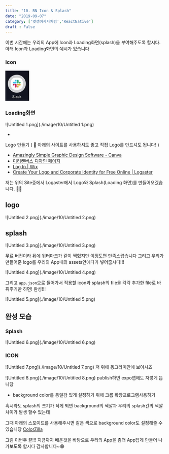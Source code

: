 ```yaml
---
title: "10. RN Icon & Splash"
date: "2019-09-07"
category: ['멋쟁이사자처럼','ReactNative']
draft : False
---
```


이번 시간에는 우리의 App에 Icon과 Loading화면(splash)을 부여해주도록 합시다. 아래 Icon과 Loading화면의 예시가 있습니다

### Icon

![Untitled.png](./image/10/Untitled.png)

### Loading화면
![Untitled 1.png](./image/10/Untitled 1.png)

*

Logo 만들기 ( 🔻 아래의 사이트를 사용하셔도 좋고 직접 Logo를 만드셔도 됩니다! )

* [Amazingly Simple Graphic Design Software - Canva](https://www.canva.com/)
* [미리캔버스 디자인 페이지](https://www.miricanvas.com/design)
* [Log In | Wix](https://www.wix.com/logo/maker/esh/dashboard/my-logos)
* [Create Your Logo and Corporate Identity for Free Online | Logaster](https://www.logaster.com/)

저는 위의 Site중에서 Logaster에서 Logo와 Splash(Loading 화면)를 만들어오겠습니다. 🏃‍♂️

## logo
![Untitled 2.png](./image/10/Untitled 2.png)

## splash
![Untitled 3.png](./image/10/Untitled 3.png)

무료 버전이라 뒤에 워터마크가 같이 찍혔지만 이정도면 만족스럽습니다
그리고 우리가 만들어준 logo를 우리의 App내의 assets안에다가 넣어줍시다!!!

![Untitled 4.png](./image/10/Untitled 4.png)

그리고 `app.json`으로 들어가서 적용할 icon과 splash의 file을 각각 추가한 file로 바꿔주기만 하면! 완성!!!

![Untitled 5.png](./image/10/Untitled 5.png)

## 완성 모습

### Splash

![Untitled 6.png](./image/10/Untitled 6.png)

### ICON

![Untitled 7.png](./image/10/Untitled 7.png)
저 위에 동그라미안에 보이시죠

![Untitled 8.png](./image/10/Untitled 8.png)
publish하면 expo앱에도 저렇게 뜹니당

- background color를 통일감 있게 설정하기 위해 크롬 확장프로그램사용하기

혹시라도 splash의 크기가 작게 되면 background의 색깔과 
우리의 splash간의 색깔차이가 발생 할수 있는데 

그때 아래의 스포이드를 사용해주시면 같은 색으로 background color도 설정해줄 수 있습니당
[ColorZilla](https://chrome.google.com/webstore/detail/colorzilla/bhlhnicpbhignbdhedgjhgdocnmhomnp)

그럼 이번주 끝!!!
지금까지 배운것을 바탕으로 우리의 App을 좀더 App답게 만들어 나가보도록 합시다 감사합니다~😁
